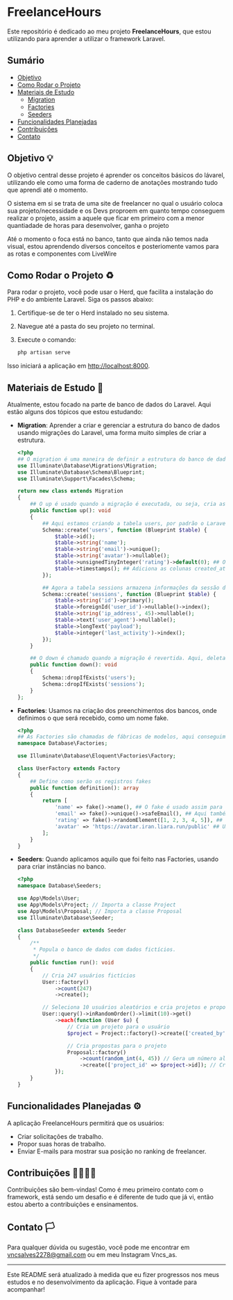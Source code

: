 # FreelanceHours

Este repositório é dedicado ao meu projeto **FreelanceHours**, que estou utilizando para aprender a utilizar o framework Laravel.

## Sumário

- [Objetivo](#objetivo)
- [Como Rodar o Projeto](#como-rodar-o-projeto)
- [Materiais de Estudo](#materiais-de-estudo)
  - [Migration](#migration)
  - [Factories](#factories)
  - [Seeders](#seeders)
- [Funcionalidades Planejadas](#funcionalidades-planejadas)
- [Contribuições](#contribuições)
- [Contato](#contato)

## Objetivo 💡

O objetivo central desse projeto é aprender os conceitos básicos do lávarel, utilizando ele como uma forma de caderno de anotações mostrando tudo que aprendi até o momento.

O sistema em si se trata de uma site de freelancer no qual o usuário coloca sua projeto/necessidade e os Devs proproem em quanto tempo conseguem realizar o projeto, assim a aquele que ficar em primeiro com a menor quantiadade de horas para desenvolver, ganha o projeto

Até o momento o foca está no banco, tanto que ainda não temos nada visual, estou aprendendo diversos conceitos e posteriomente vamos para as rotas e componentes com LiveWire

## Como Rodar o Projeto ♻

Para rodar o projeto, você pode usar o Herd, que facilita a instalação do PHP e do ambiente Laravel. Siga os passos abaixo:

1. Certifique-se de ter o Herd instalado no seu sistema.
2. Navegue até a pasta do seu projeto no terminal.
3. Execute o comando:

    ```bash
    php artisan serve
    ```

Isso iniciará a aplicação em [http://localhost:8000](http://localhost:8000).

## Materiais de Estudo 📘

Atualmente, estou focado na parte de banco de dados do Laravel. Aqui estão alguns dos tópicos que estou estudando:

- **Migration**: Aprender a criar e gerenciar a estrutura do banco de dados usando migrações do Laravel, uma forma muito simples de criar a estrutura.

    ```php
    <?php
    ## O migration é uma maneira de definir a estrutura do banco de dados do nosso sistema, cada parte é responsável por uma parte do banco.
    use Illuminate\Database\Migrations\Migration;
    use Illuminate\Database\Schema\Blueprint;
    use Illuminate\Support\Facades\Schema;

    return new class extends Migration
    {
        ## O up é usado quando a migração é executada, ou seja, cria as tabelas no banco.
        public function up(): void
        {
            ## Aqui estamos criando a tabela users, por padrão o Laravel sempre busca o plural, e aqui definimos os campos.
            Schema::create('users', function (Blueprint $table) {
                $table->id();
                $table->string('name');
                $table->string('email')->unique();
                $table->string('avatar')->nullable();
                $table->unsignedTinyInteger('rating')->default(0); ## O unsignedTinyInteger serve para valores pequenos.
                $table->timestamps(); ## Adiciona as colunas created_at e updated_at.
            });

            ## Agora a tabela sessions armazena informações da sessão do usuário.
            Schema::create('sessions', function (Blueprint $table) {
                $table->string('id')->primary();
                $table->foreignId('user_id')->nullable()->index();
                $table->string('ip_address', 45)->nullable();
                $table->text('user_agent')->nullable();
                $table->longText('payload');
                $table->integer('last_activity')->index();
            });
        }

        ## O down é chamado quando a migração é revertida. Aqui, deleta as tabelas criadas se elas existirem.
        public function down(): void
        {
            Schema::dropIfExists('users');
            Schema::dropIfExists('sessions');
        }
    };
    ```

- **Factories**: Usamos na criação dos preenchimentos dos bancos, onde definimos o que será recebido, como um nome fake.

    ```php
    <?php
    ## As Factories são chamadas de fábricas de modelos, aqui conseguimos alimentar com dados fictícios para teste.
    namespace Database\Factories;

    use Illuminate\Database\Eloquent\Factories\Factory;

    class UserFactory extends Factory
    {
        ## Define como serão os registros fakes
        public function definition(): array
        {
            return [
                'name' => fake()->name(), ## O fake é usado assim para criar nomes sem você ter dor de cabeça para pensar neles.
                'email' => fake()->unique()->safeEmail(), ## Aqui também, podemos ter o adicional de ser um e-mail único.
                'rating' => fake()->randomElement([1, 2, 3, 4, 5]), ## Gera uma nota aleatória.
                'avatar' => 'https://avatar.iran.liara.run/public' ## URL de avatar padrão.
            ];
        }
    }
    ```

- **Seeders**: Quando aplicamos aquilo que foi feito nas Factories, usando para criar instâncias no banco.

    ```php
    <?php
    namespace Database\Seeders;

    use App\Models\User;
    use App\Models\Project; // Importa a classe Project
    use App\Models\Proposal; // Importa a classe Proposal
    use Illuminate\Database\Seeder;

    class DatabaseSeeder extends Seeder
    {
        /**
         * Popula o banco de dados com dados fictícios.
         */
        public function run(): void
        {
            // Cria 247 usuários fictícios
            User::factory()
                ->count(247)
                ->create();

            // Seleciona 10 usuários aleatórios e cria projetos e propostas para eles
            User::query()->inRandomOrder()->limit(10)->get()
                ->each(function (User $u) {
                    // Cria um projeto para o usuário
                    $project = Project::factory()->create(['created_by' => $u->id]);

                    // Cria propostas para o projeto
                    Proposal::factory()
                        ->count(random_int(4, 45)) // Gera um número aleatório de propostas
                        ->create(['project_id' => $project->id]); // Cria as propostas ligadas ao projeto
                });
        }
    }
    ```

## Funcionalidades Planejadas ⚙

A aplicação FreelanceHours permitirá que os usuários:

- Criar solicitações de trabalho.
- Propor suas horas de trabalho.
- Enviar E-mails para mostrar sua posição no ranking de freelancer.

## Contribuições 👨‍👩‍👦‍👦

Contribuições são bem-vindas! Como é meu primeiro contato com o framework, está sendo um desafio e é diferente de tudo que já vi, então estou aberto a contribuições e ensinamentos.

## Contato 🏳

Para qualquer dúvida ou sugestão, você pode me encontrar em vncsalves2278@gmail.com ou em meu Instagram Vncs_as.

---

Este README será atualizado à medida que eu fizer progressos nos meus estudos e no desenvolvimento da aplicação. Fique à vontade para acompanhar!
